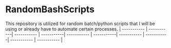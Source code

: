 # RandomBashScripts

This repository is utilized for random batch/python scripts that I will be using or already have to automate certain processes.
| ----------- | -----------| ----------- | -----------| ----------- | -----------| ----------- | -----------| ----------- | ----------- |
